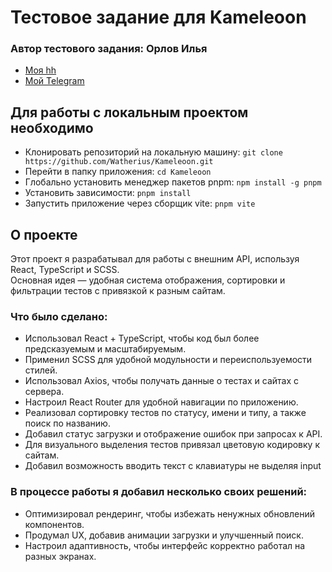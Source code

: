 # Тестовое задание для Kameleoon

### Автор тестового задания: Орлов Илья
- [Моя hh](https://hh.ru/resume/330e7adcff0c380a520039ed1f447869784436)
- [Мой Telegram](https://t.me/Elder1y)

## Для работы с локальным проектом необходимо
- Клонировать репозиторий на локальную машину: ```git clone https://github.com/Watherius/Kameleoon.git```
- Перейти в папку приложения: ```cd Kameleoon```
- Глобально установить менеджер пакетов pnpm: ```npm install -g pnpm```
- Установить зависимости: ```pnpm install```
- Запустить приложение через сборщик vite: ```pnpm vite```

## О проекте
Этот проект я разрабатывал для работы с внешним API, используя React, TypeScript и SCSS.  
Основная идея — удобная система отображения, сортировки и фильтрации тестов с привязкой к разным сайтам.

### Что было сделано:
- Использовал React + TypeScript, чтобы код был более предсказуемым и масштабируемым.
- Применил SCSS для удобной модульности и переиспользуемости стилей.
- Использовал Axios, чтобы получать данные о тестах и сайтах с сервера.
- Настроил React Router для удобной навигации по приложению.
- Реализовал сортировку тестов по статусу, имени и типу, а также поиск по названию.
- Добавил статус загрузки и отображение ошибок при запросах к API.
- Для визуального выделения тестов привязал цветовую кодировку к сайтам.
- Добавил возможность вводить текст с клавиатуры не выделяя input

### В процессе работы я добавил несколько своих решений:
- Оптимизировал рендеринг, чтобы избежать ненужных обновлений компонентов.
- Продумал UX, добавив анимации загрузки и улучшенный поиск.
- Настроил адаптивность, чтобы интерфейс корректно работал на разных экранах.

